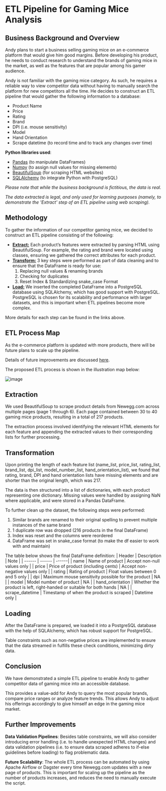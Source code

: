 # ETL Pipeline for Gaming Mice Analysis
## Business Background and Overview
Andy plans to start a business selling gaming mice on an e-commerce platform that would give him good margins. Before developing his product, he needs to conduct research to understand the brands of gaming mice in the market, as well as the features that are popular among his gamer audience.

Andy is not familiar with the gaming mice category. As such, he requires a reliable way to view competitor data without having to manually search the platform for new competitors all the time. He decides to construct an ETL pipeline that would gather the following information to a database:
- Product Name
- Price
- Rating
- Brand
- DPI (i.e. mouse sensitivity)
- Model
- Hand Orientation
- Scrape datetime (to record time and to track any changes over time)

**Python libraries used**: 
- [Pandas](https://pandas.pydata.org/docs/user_guide/index.html) (to manipulate DataFrames)
- [Numpy](https://numpy.org/doc/stable/user/absolute_beginners.html) (to assign null values for missing elements)
- [BeautifulSoup](https://beautiful-soup-4.readthedocs.io/en/latest/) (for scraping HTML websites)
- [SQLAlchemy](https://www.sqlalchemy.org/) (to integrate Python with PostgreSQL)

_Please note that while the business background is fictitious, the data is real._

_The data extracted is legal, and only used for learning purposes (namely, to demonstrate the 'Extract' step of an ETL pipeline using web scraping)._

## Methodology
To gather the information of our competitor gaming mice, we decided to construct an ETL pipeline consisting of the following:
- [**Extract:**](#extraction) Each product’s features were extracted by parsing HTML using BeautifulSoup. For example, the rating and brand were located using classes, ensuring we gathered the correct attributes for each product.
- [**Transform:**](#transformation) 3 key steps were performed as part of data cleaning and to ensure that the DataFrame is ready for use:
    1. Replacing null values & renaming brands
    2. Checking for duplicates
    3. Reset Index & Standardizing snake_case Format
- [**Load:**](#loading) We inserted the completed DataFrame into a PostgreSQL database using SQLAlchemy, which has good support with PostgreSQL. PostgreSQL is chosen for its scalability and performance with larger datasets, and this is important when ETL pipelines become more complex.

More details for each step can be found in the links above.

## **ETL Process Map**
As the e-commerce platform is updated with more products, there will be future plans to scale up the pipeline.

Details of future improvements are discussed [here](#further-improvements).

The proposed ETL process is shown in the illustration map below:

![image](https://github.com/user-attachments/assets/1ce884c4-ce83-464c-a7c8-2fa0f3f6d57c)

## Extraction
We used BeautifulSoup to scrape product details from Newegg.com across multiple pages (page 1 through 6). Each page contained between 30 to 40 gaming mice products, resulting in a total of 217 products.

The extraction process involved identifying the relevant HTML elements for each feature and appending the extracted values to their corresponding lists for further processing.

## Transformation
Upon printing the length of each feature list (name_list, price_list, rating_list, brand_list, dpi_list, model_number_list, hand_orientation_list), we found that rating, brand, DPI and hand orientation lists have missing elements and are shorter than the original length, which was 217.

The data is then structured into a list of dictionaries, with each product representing one dictionary. Missing values were handled by assigning NaN where applicable, and were stored in a Pandas DataFrame.

To further clean up the dataset, the following steps were performed:
1. Similar brands are renamed to their original spelling to prevent multiple instances of the same brand
2. 1 duplicate row was dropped (216 products in the final DataFrame)
3. Index was reset and the columns were reordered
4. DataFrame was set in snake_case format (to make the df easier to work with and maintain)

The table below shows the final DataFrame definition:
| Header | Description | Note |
| ------ | ------ | ------|
| name | Name of product | Accept non-null values only |
| price | Price of product (including cents) | Accept non-negative values only |
| rating | Rating of product | Float values between 0 and 5 only |
| dpi | Maximum mouse sensitivity possible for the product | NA |
| model | Model number of product | NA |
| hand_orientation | Whether the product is left, right-handed or suitable for both hands | NA |
| scrape_datetime | Timestamp of when the product is scraped | Datetime only |

## Loading
After the DataFrame is prepared, we loaded it into a PostgreSQL database with the help of SQLAlchemy, which has robust support for PostgreSQL. 

Table constraints such as non-negative prices are implemented to ensure that the data streamed in fulfills these check conditions, minimizing dirty data.

## Conclusion
We have demonstrated a simple ETL pipeline to enable Andy to gather competitor data of gaming mice into an accessible database. 

This provides a value-add for Andy to query the most popular brands, compare price ranges or analyze feature trends. This allows Andy to adjust his offerings accordingly to give himself an edge in the gaming mice market.

## Further Improvements
**Data Validation Pipelines**: Besides table constraints, we will also consider introducing error handling (i.e. to handle unexpected HTML changes) and data validation pipelines (i.e. to ensure data scraped adheres to if-else guidelines before loading) to flag problematic data.

**Future Scalability**: The whole ETL process can be automated by using Apache Airflow or Dagster every time Newegg.com updates with a new page of products. This is important for scaling up the pipeline as the number of products increases, and reduces the need to manually execute the script.


